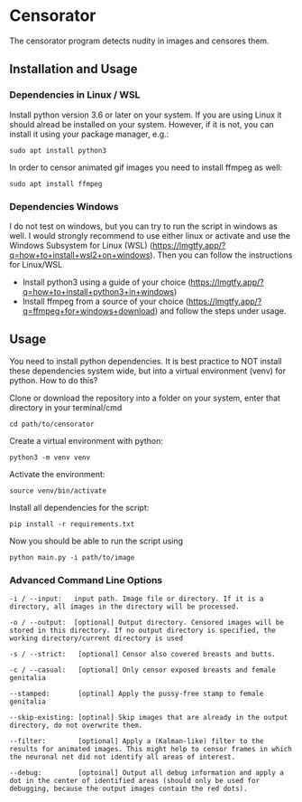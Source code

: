 # Censorator
The censorator program detects nudity in images and censores them. 

## Installation and Usage
### Dependencies in Linux / WSL
Install python version 3.6 or later on your system. If you are using Linux it should alread be installed on your system.
However, if it is not, you can install it using your package manager, e.g.:

    sudo apt install python3

In order to censor animated gif images you need to install ffmpeg as well:

    sudo apt install ffmpeg

### Dependencies Windows
I do not test on windows, but you can try to run the script in windows as well. I would strongly recommend to use either
linux or activate and use the Windows Subsystem for Linux (WSL) (https://lmgtfy.app/?q=how+to+install+wsl2+on+windows).
Then you can follow the instructions for Linux/WSL

* Install python3 using a guide of your choice (https://lmgtfy.app/?q=how+to+install+python3+in+windows)
* Install ffmpeg from a source of your choice (https://lmgtfy.app/?q=ffmpeg+for+windows+download) and follow the steps 
under usage.

## Usage
You need to install python dependencies. It is best practice to NOT install these dependencies system wide, but into a
virtual environment (venv) for python. How to do this? 

Clone or download the repository into a folder on your system, enter that directory in your terminal/cmd

    cd path/to/censorator

Create a virtual environment with python:

    python3 -m venv venv

Activate the environment:

    source venv/bin/activate

Install all dependencies for the script:

    pip install -r requirements.txt

Now you should be able to run the script using

    python main.py -i path/to/image

### Advanced Command Line Options

    -i / --input:   input path. Image file or directory. If it is a directory, all images in the directory will be processed.

    -o / --output:  [optional] Output directory. Censored images will be stored in this directory. If no output directory is specified, the working directory/current directory is used

    -s / --strict:   [optional] Censor also covered breasts and butts. 

    -c / --casual:   [optional] Only censor exposed breasts and female genitalia

    --stamped:       [optinal] Apply the pussy-free stamp to female genitalia

    --skip-existing: [optinal] Skip images that are already in the output directory, do not overwrite them.

    --filter:        [optional] Apply a (Kalman-like) filter to the results for animated images. This might help to censor frames in which the neuronal net did not identify all areas of interest.

    --debug:         [optoinal] Output all debug information and apply a dot in the center of identified areas (should only be used for debugging, because the output images contain the red dots).



